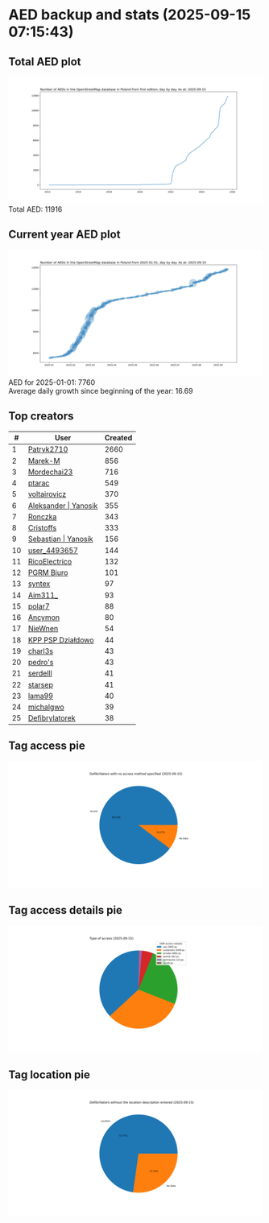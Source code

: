 # AED backup and stats (2025-09-15 07:15:43)


## Total AED plot
![](report_data/total_aed.svg)
Total AED: 11916

## Current year AED plot
![](report_data/current_year_aed.svg)\
AED for 2025-01-01: 7760\
Average daily growth since beginning of the year: 16.69

## Top creators
| # | User | Created |
| ------------- | ------------- | ------------- |
| 1 | [Patryk2710](<https://www.openstreetmap.org/user/Patryk2710>) | 2660 |
| 2 | [Marek-M](<https://www.openstreetmap.org/user/Marek-M>) | 856 |
| 3 | [Mordechai23](<https://www.openstreetmap.org/user/Mordechai23>) | 716 |
| 4 | [ptarac](<https://www.openstreetmap.org/user/ptarac>) | 549 |
| 5 | [voltairovicz](<https://www.openstreetmap.org/user/voltairovicz>) | 370 |
| 6 | [Aleksander &#124; Yanosik](<https://www.openstreetmap.org/user/Aleksander &#124; Yanosik>) | 355 |
| 7 | [Ronczka](<https://www.openstreetmap.org/user/Ronczka>) | 343 |
| 8 | [Cristoffs](<https://www.openstreetmap.org/user/Cristoffs>) | 333 |
| 9 | [Sebastian &#124; Yanosik](<https://www.openstreetmap.org/user/Sebastian &#124; Yanosik>) | 156 |
| 10 | [user_4493657](<https://www.openstreetmap.org/user/user_4493657>) | 144 |
| 11 | [RicoElectrico](<https://www.openstreetmap.org/user/RicoElectrico>) | 132 |
| 12 | [PGRM Biuro](<https://www.openstreetmap.org/user/PGRM Biuro>) | 101 |
| 13 | [syntex](<https://www.openstreetmap.org/user/syntex>) | 97 |
| 14 | [Aim311_](<https://www.openstreetmap.org/user/Aim311_>) | 93 |
| 15 | [polar7](<https://www.openstreetmap.org/user/polar7>) | 88 |
| 16 | [Ancymon](<https://www.openstreetmap.org/user/Ancymon>) | 80 |
| 17 | [NieWnen](<https://www.openstreetmap.org/user/NieWnen>) | 54 |
| 18 | [KPP PSP Działdowo](<https://www.openstreetmap.org/user/KPP PSP Działdowo>) | 44 |
| 19 | [charl3s](<https://www.openstreetmap.org/user/charl3s>) | 43 |
| 20 | [pedro's](<https://www.openstreetmap.org/user/pedro's>) | 43 |
| 21 | [serdelll](<https://www.openstreetmap.org/user/serdelll>) | 41 |
| 22 | [starsep](<https://www.openstreetmap.org/user/starsep>) | 41 |
| 23 | [lama99](<https://www.openstreetmap.org/user/lama99>) | 40 |
| 24 | [michalgwo](<https://www.openstreetmap.org/user/michalgwo>) | 39 |
| 25 | [Defibrylatorek](<https://www.openstreetmap.org/user/Defibrylatorek>) | 38 |

## Tag access pie
![](report_data/tag_access.svg)

## Tag access details pie
![](report_data/tag_access_details.svg)

## Tag location pie
![](report_data/tag_location.svg)
